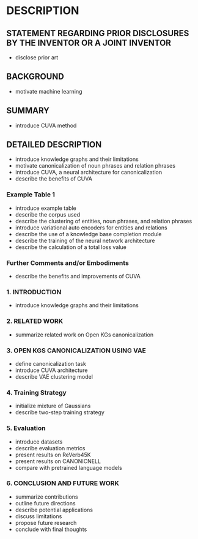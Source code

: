 # DESCRIPTION

## STATEMENT REGARDING PRIOR DISCLOSURES BY THE INVENTOR OR A JOINT INVENTOR

- disclose prior art

## BACKGROUND

- motivate machine learning

## SUMMARY

- introduce CUVA method

## DETAILED DESCRIPTION

- introduce knowledge graphs and their limitations
- motivate canonicalization of noun phrases and relation phrases
- introduce CUVA, a neural architecture for canonicalization
- describe the benefits of CUVA

### Example Table 1

- introduce example table
- describe the corpus used
- describe the clustering of entities, noun phrases, and relation phrases
- introduce variational auto encoders for entities and relations
- describe the use of a knowledge base completion module
- describe the training of the neural network architecture
- describe the calculation of a total loss value

### Further Comments and/or Embodiments

- describe the benefits and improvements of CUVA

### 1. INTRODUCTION

- introduce knowledge graphs and their limitations

### 2. RELATED WORK

- summarize related work on Open KGs canonicalization

### 3. OPEN KGS CANONICALIZATION USING VAE

- define canonicalization task
- introduce CUVA architecture
- describe VAE clustering model

### 4. Training Strategy

- initialize mixture of Gaussians
- describe two-step training strategy

### 5. Evaluation

- introduce datasets
- describe evaluation metrics
- present results on ReVerb45K
- present results on CANONICNELL
- compare with pretrained language models

### 6. CONCLUSION AND FUTURE WORK

- summarize contributions
- outline future directions
- describe potential applications
- discuss limitations
- propose future research
- conclude with final thoughts


